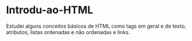 # Introdu-ao-HTML
Estudei alguns conceitos básicos de HTML como tags em geral e de texto, atributos, listas ordenadas e não ordenadas e links.
